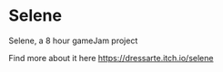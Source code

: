 # Selene
Selene, a 8 hour gameJam project


Find more about it here
https://dressarte.itch.io/selene
